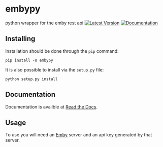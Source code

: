 # embypy
python wrapper for the emby rest api
[![Latest Version](https://img.shields.io/pypi/v/EmbyPy.svg)](https://pypi.python.org/pypi/EmbyPy)
[![Documentation](https://media.readthedocs.org/static/projects/badges/passing.svg)](http://embypy.readthedocs.io/en/latest/)

## Installing
Installation should be done through the `pip` command:
```
pip install -U embypy
```

It is also possible to install via the `setup.py` file:
```
python setup.py install
```

## Documentation
Documentation is availble at [Read the Docs](http://embypy.readthedocs.io/en/latest/).

## Usage
To use you will need an [Emby](https://emby.media/) server and
an api key generated by that server.


